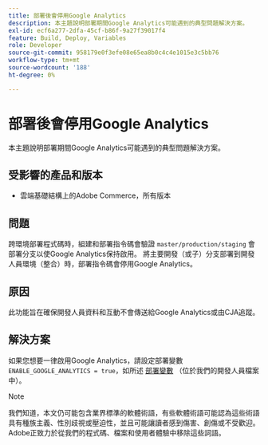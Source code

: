 ```yaml
---
title: 部署後會停用Google Analytics
description: 本主題說明部署期間Google Analytics可能遇到的典型問題解決方案。
exl-id: ecf6a277-2dfa-45cf-b86f-9a27f39017f4
feature: Build, Deploy, Variables
role: Developer
source-git-commit: 958179e0f3efe08e65ea8b0c4c4e1015e3c5bb76
workflow-type: tm+mt
source-wordcount: '188'
ht-degree: 0%

---
```


# 部署後會停用Google Analytics

本主題說明部署期間Google Analytics可能遇到的典型問題解決方案。

## 受影響的產品和版本

* 雲端基礎結構上的Adobe Commerce，所有版本

## 問題

跨環境部署程式碼時，組建和部署指令碼會驗證 `master/production/staging` 會部署分支以使Google Analytics保持啟用。 將主要開發（或子）分支部署到開發人員環境（整合）時，部署指令碼會停用Google Analytics。

## 原因

此功能旨在確保開發人員資料和互動不會傳送給Google Analytics或由CJA追蹤。

## 解決方案

如果您想要一律啟用Google Analytics，請設定部署變數 `ENABLE_GOOGLE_ANALYTICS = true`，如所述 [部署變數](https://devdocs.magento.com/guides/v2.3/cloud/env/variables-deploy.html#enable_google_analytics) （位於我們的開發人員檔案中）。

>[!NOTE]
>
>我們知道，本文仍可能包含業界標準的軟體術語，有些軟體術語可能認為這些術語具有種族主義、性別歧視或壓迫性，並且可能讓讀者感到傷害、創傷或不受歡迎。 Adobe正致力於從我們的程式碼、檔案和使用者體驗中移除這些詞語。
